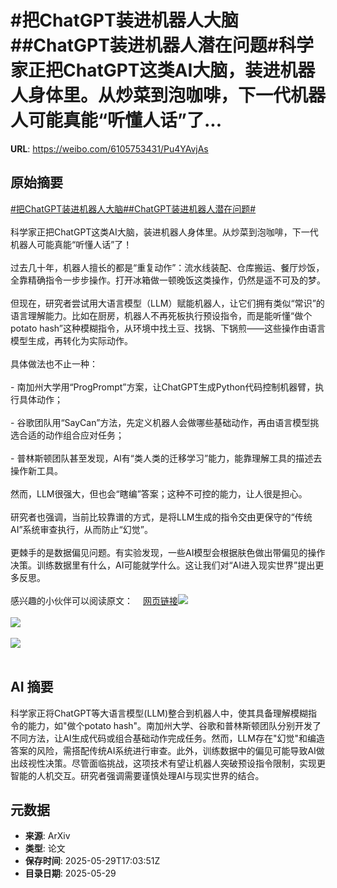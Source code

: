 # #把ChatGPT装进机器人大脑##ChatGPT装进机器人潜在问题#科学家正把ChatGPT这类AI大脑，装进机器人身体里。从炒菜到泡咖啡，下一代机器人可能真能“听懂人话”了...

**URL**: https://weibo.com/6105753431/Pu4YAvjAs

## 原始摘要

<a href="https://m.weibo.cn/search?containerid=231522type%3D1%26t%3D10%26q%3D%23%E6%8A%8AChatGPT%E8%A3%85%E8%BF%9B%E6%9C%BA%E5%99%A8%E4%BA%BA%E5%A4%A7%E8%84%91%23&amp;extparam=%23%E6%8A%8AChatGPT%E8%A3%85%E8%BF%9B%E6%9C%BA%E5%99%A8%E4%BA%BA%E5%A4%A7%E8%84%91%23" data-hide=""><span class="surl-text">#把ChatGPT装进机器人大脑#</span></a><a href="https://m.weibo.cn/search?containerid=231522type%3D1%26t%3D10%26q%3D%23ChatGPT%E8%A3%85%E8%BF%9B%E6%9C%BA%E5%99%A8%E4%BA%BA%E6%BD%9C%E5%9C%A8%E9%97%AE%E9%A2%98%23&amp;extparam=%23ChatGPT%E8%A3%85%E8%BF%9B%E6%9C%BA%E5%99%A8%E4%BA%BA%E6%BD%9C%E5%9C%A8%E9%97%AE%E9%A2%98%23" data-hide=""><span class="surl-text">#ChatGPT装进机器人潜在问题#</span></a><br><br>科学家正把ChatGPT这类AI大脑，装进机器人身体里。从炒菜到泡咖啡，下一代机器人可能真能“听懂人话”了！<br><br>过去几十年，机器人擅长的都是“重复动作”：流水线装配、仓库搬运、餐厅炒饭，全靠精确指令一步步操作。打开冰箱做一顿晚饭这类操作，仍然是遥不可及的梦。<br><br>但现在，研究者尝试用大语言模型（LLM）赋能机器人，让它们拥有类似“常识”的语言理解能力。比如在厨房，机器人不再死板执行预设指令，而是能听懂“做个potato hash”这种模糊指令，从环境中找土豆、找锅、下锅煎——这些操作由语言模型生成，再转化为实际动作。<br><br>具体做法也不止一种：<br><br>- 南加州大学用“ProgPrompt”方案，让ChatGPT生成Python代码控制机器臂，执行具体动作；<br><br>- 谷歌团队用“SayCan”方法，先定义机器人会做哪些基础动作，再由语言模型挑选合适的动作组合应对任务；<br><br>- 普林斯顿团队甚至发现，AI有“类人类的迁移学习”能力，能靠理解工具的描述去操作新工具。<br><br>然而，LLM很强大，但也会“瞎编”答案；这种不可控的能力，让人很是担心。<br><br>研究者也强调，当前比较靠谱的方式，是将LLM生成的指令交由更保守的“传统AI”系统审查执行，从而防止“幻觉”。<br><br>更棘手的是数据偏见问题。有实验发现，一些AI模型会根据肤色做出带偏见的操作决策。训练数据里有什么，AI可能就学什么。这让我们对“AI进入现实世界”提出更多反思。<br><br>感兴趣的小伙伴可以阅读原文：<a href="https://weibo.cn/sinaurl?u=https%3A%2F%2Fwww.scientificamerican.com%2Farticle%2Fscientists-are-putting-chatgpt-brains-inside-robot-bodies-what-could-possibly-go-wrong%2F" data-hide=""><span class="url-icon"><img style="width: 1rem;height: 1rem" src="https://h5.sinaimg.cn/upload/2015/09/25/3/timeline_card_small_web_default.png" referrerpolicy="no-referrer"></span><span class="surl-text">网页链接</span></a><img style="" src="https://tvax3.sinaimg.cn/large/006Fd7o3gy1i1wh7o7p9ij311i0s57wh.jpg" referrerpolicy="no-referrer"><br><br><img style="" src="https://tvax2.sinaimg.cn/large/006Fd7o3gy1i1wh7zi1duj319c11knpd.jpg" referrerpolicy="no-referrer"><br><br><img style="" src="https://tvax4.sinaimg.cn/large/006Fd7o3gy1i1wh85empmj316o0uh7wh.jpg" referrerpolicy="no-referrer"><br><br>

## AI 摘要

科学家正将ChatGPT等大语言模型(LLM)整合到机器人中，使其具备理解模糊指令的能力，如"做个potato hash"。南加州大学、谷歌和普林斯顿团队分别开发了不同方法，让AI生成代码或组合基础动作完成任务。然而，LLM存在"幻觉"和编造答案的风险，需搭配传统AI系统进行审查。此外，训练数据中的偏见可能导致AI做出歧视性决策。尽管面临挑战，这项技术有望让机器人突破预设指令限制，实现更智能的人机交互。研究者强调需要谨慎处理AI与现实世界的结合。

## 元数据

- **来源**: ArXiv
- **类型**: 论文
- **保存时间**: 2025-05-29T17:03:51Z
- **目录日期**: 2025-05-29
